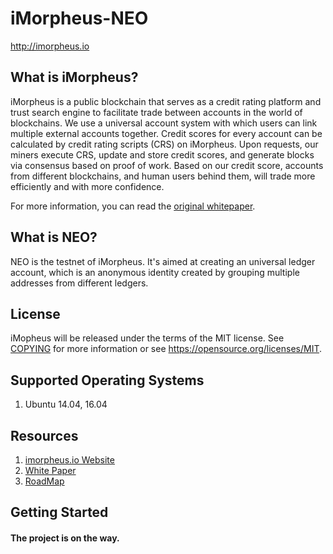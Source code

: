 iMorpheus-NEO
=====================================
http://imorpheus.io

What is iMorpheus?
----------------
iMorpheus is a public blockchain that serves as a credit rating platform and trust search engine to facilitate trade between accounts in the world of blockchains.
We use a universal account system with which users can link multiple external accounts together.
Credit scores for every account can be calculated by credit rating scripts (CRS) on iMorpheus.
Upon requests, our miners execute CRS, update and store credit scores, and generate blocks via consensus based on proof of work.
Based on our credit score, accounts from different blockchains, and human users behind them, will trade more efficiently and with more confidence.

For more information, you can read the
[original whitepaper](http://imorpheus.io/whitepaper/whitepaper.pdf).

What is NEO?
---------------
NEO is the testnet of iMorpheus. It's aimed at creating an universal ledger account, which is an anonymous identity created by grouping multiple addresses from different ledgers.

License
---------------

iMopheus will be released under the terms of the MIT license. See [COPYING](COPYING) for more
information or see https://opensource.org/licenses/MIT.

Supported Operating Systems
-------------------
1. Ubuntu 14.04, 16.04

Resources
-------------------
1. [imorpheus.io Website](http://imorpheus.io)
2. [White Paper](http://imorpheus.io/whitepaper/whitepaper.pdf)
3. [RoadMap](https://github.com/iMorpheusIO/Docs/blob/master/RoadMap.md)

## Getting Started
#### The project is on the way.
